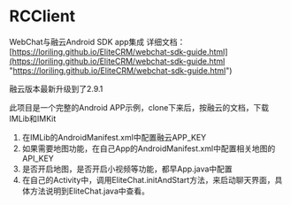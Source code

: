 # RCClient
WebChat与融云Android SDK app集成
详细文档：[https://loriling.github.io/EliteCRM/webchat-sdk-guide.html](https://loriling.github.io/EliteCRM/webchat-sdk-guide.html "https://loriling.github.io/EliteCRM/webchat-sdk-guide.html")

融云版本最新升级到了2.9.1

此项目是一个完整的Android APP示例，clone下来后，按融云的文档，下载IMLib和IMKit
1. 在IMLib的AndroidManifest.xml中配置融云APP_KEY
2. 如果需要地图功能，在自己App的AndroidManifest.xml中配置相关地图的API_KEY
3. 是否开启地图，是否开启小视频等功能，都早App.java中配置
4. 在自己的Activity中，调用EliteChat.initAndStart方法，来启动聊天界面，具体方法说明到EliteChat.java中查看。